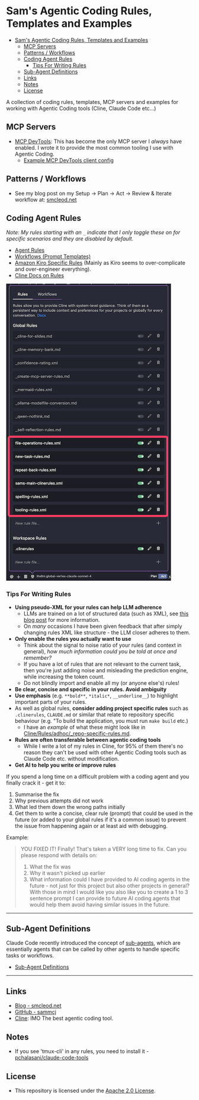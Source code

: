# Sam's Agentic Coding Rules, Templates and Examples

- [Sam's Agentic Coding Rules, Templates and Examples](#sams-agentic-coding-rules-templates-and-examples)
  - [MCP Servers](#mcp-servers)
  - [Patterns / Workflows](#patterns--workflows)
  - [Coding Agent Rules](#coding-agent-rules)
    - [Tips For Writing Rules](#tips-for-writing-rules)
  - [Sub-Agent Definitions](#sub-agent-definitions)
  - [Links](#links)
  - [Notes](#notes)
  - [License](#license)

A collection of coding rules, templates, MCP servers and examples for working with Agentic Coding tools (Cline, Claude Code etc...)

## MCP Servers

- [MCP DevTools](https://github.com/sammcj/mcp-devtools): This has become the only MCP server I _always_ have enabled. I wrote it to provide the most common tooling I use with Agentic Coding.
  - [Example MCP DevTools client config](https://github.com/sammcj/agentic-coding/blob/main/MCP/mcp-config-mvp.json)

## Patterns / Workflows

- See my blog post on my Setup -> Plan -> Act -> Review & Iterate workflow at: [smcleod.net](https://smcleod.net)

## Coding Agent Rules

_Note: My rules starting with an `_` indicate that I only toggle these on for specific scenarios and they are disabled by default._

- [Agent Rules](./Cline/Rules/)
- [Workflows (Prompt Templates)](./Cline/Workflows/)
- [Amazon Kiro Specific Rules](./Kiro/kiro-specific-rules.md) (Mainly as Kiro seems to over-complicate and over-engineer everything).
- [Cline Docs on Rules](https://docs.cline.bot/features/cline-rules)

![Rules Toggled In Cline](clinerules.png)

### Tips For Writing Rules

- **Using pseudo-XML for your rules can help LLM adherence**
  - LLMs are trained on a lot of structured data (such as XML), see [this blog post](https://docs.anthropic.com/en/docs/build-with-claude/prompt-engineering/use-xml-tags) for more information.
  - On _many_ occasions I have been given feedback that after simply changing rules XML like structure - the LLM closer adheres to them.
- **Only enable the rules you actually want to use**
  - Think about the signal to noise ratio of your rules (and context in general), _how much information could you be told at once and remember?_
  - If you have a lot of rules that are not relevant to the current task, then you're just adding noise and misleading the prediction engine, while increasing the token count.
  - Do not blindly import and enable all my (or anyone else's) rules!
- **Be clear, concise and specific in your rules. Avoid ambiguity**
- **Use emphasis** (e.g. `**bold**`, `*italic*`, `__underline__`) to highlight important parts of your rules.
- As well as global rules, **consider adding project specific rules** such as `.clinerules`, `CLAUDE.md` or similar that relate to repository specific behaviour (e.g. "To build the application, you must run `make build` etc.)
  - I have an _example_ of what these might look like in [Cline/Rules/adhoc/_repo-specific-rules.md](./Cline/Rules/adhoc/_repo-specific-rules.md).
- **Rules are often transferable between agentic coding tools**
  - While I write a lot of my rules in Cline, for 95% of them there's no reason they can't be used with other Agentic Coding tools such as Claude Code etc. without modification.
- **Get AI to help you write or improve rules**

If you spend a long time on a difficult problem with a coding agent and you finally crack it - get it to:
1. Summarise the fix
2. Why previous attempts did not work
3. What led them down the wrong paths initially
4. Get them to write a concise, clear rule (prompt) that could be used in the future (or added to your global rules if it's a common issue) to prevent the issue from happening again or at least aid with debugging.

Example:
> YOU FIXED IT! Finally! That's taken a VERY long time to fix. Can you please respond with details on:
  > 1. What the fix was
  > 2. Why it wasn't picked up earlier
  > 3. What information could I have provided to AI coding agents in the future - not just for this project but also other projects in general?
> With those in mind I would like you also like you to create a 1 to 3 sentence prompt I can provide to future AI coding agents that would help them avoid having similar issues in the future.

---

## Sub-Agent Definitions

Claude Code recently introduced the concept of [sub-agents](https://docs.anthropic.com/en/docs/claude-code/sub-agents), which are essentially agents that can be called by other agents to handle specific tasks or workflows.

- [Sub-Agent Definitions](./SubAgents/)

---

## Links

- [Blog - smcleod.net](https://smcleod.net)
- [GitHub - sammcj](https://github.com/sammcj)
- [Cline](https://cline.bot): IMO The best agentic coding tool.

## Notes

- If you see 'tmux-cli' in any rules, you need to install it - [pchalasani/claude-code-tools](https://github.com/pchalasani/claude-code-tools)

## License

- This repository is licensed under the [Apache 2.0 License](./LICENSE).
